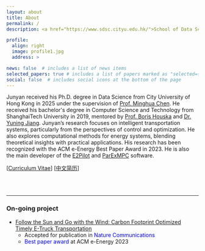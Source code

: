 ```yaml
---
layout: about
title: About
permalink: /
description: <a href="https://www.sdsc.cityu.edu.hk/">School of Data Science, City University of Hong Kong</a>. 

profile:
  align: right
  image: profile1.jpg
  address: >

news: false  # includes a list of news items
selected_papers: true # includes a list of papers marked as "selected={true}"
social: false  # includes social icons at the bottom of the page
---
```


Junyan received his Ph.D. degree in Data Science from City University of Hong Kong in 2025 under the supervision of [Prof. Minghua Chen](https://www.mhchen.com). He received his bachelor's degree in Computer Science and Technology from ShanghaiTech University in 2019, mentored by [Prof. Boris Houska](http://faculty.sist.shanghaitech.edu.cn/faculty/boris/) and [Dr. Yuning Jiang](https://www.researchgate.net/profile/Yuning-Jiang-3). 
Junyan’s research focuses on intelligent transportation systems, particularly from the perspectives of control and optimization. He also explores computational methods for energy systems, blending theoretical insights with practical applications.
His research has been recognized with the ACM e-Energy Best Paper Award in 2023.
He is also the main developer of the [E2Pilot](https://www.e2pilots.com/) and [ParExMPC](https://github.com/sujunyan/ParExMPC/wiki) software.

<!-- I am following and working on the project: "Energy-Efficient Timely Transportation of Long-Haul Heavy-Duty Truck". Detailed descriptions and previous works can be found [here](https://www.mhchen.com/projects/trucking.html). 
From 2018 to 2019, I spent my senior year as a visiting student in the Department of EECS at UC Berkeley. 
His research interests include intelligent transportation systems, from the perspective of control and optimization. He also has broad interests in computing methods for energy systems.
-->

[<a href="{{ '/assets/pdf/CV/CV.pdf' | relative_url }}">Curriculum Vitae</a>]
[<a href="{{ '/assets/pdf/CV/CV_CN.pdf' | relative_url }}">中文简历</a>]

<!-- [<a href="{{ '/assets/pdf/cfo.e-energy23.pdf' | relative_url }}">preprint</a>] 
-->

<br>
<br>

<hr>

### On-going project
- <a href="{{ '/projects/cfo' | relative_url }}">Follow the Sun and Go with the Wind: Carbon Footprint Optimized Timely E-Truck Transportation</a>
    - Accepted for publication in <span style="color:blue">Nature Communications</span>
    - <span style="color:blue">Best paper award</span> at ACM e-Energy 2023

<!-- - We study the carbon-optimized timely transportation for electric trucks, which is essential for maximizing the decarbonization potential of E-Trucks while challenging to solve.
    - We provide a novel problem formulation , which incurs low model complexity and reveals a useful problem structure.
-->

<!-- Default Statcounter code for personal webpage https://sujunyan.github.io/
<script type="text/javascript">
var sc_project=12891429; 
var sc_invisible=1; 
var sc_security="cb8394db"; 
</script>
<script type="text/javascript"
src="https://www.statcounter.com/counter/counter.js" async></script>
<noscript><div class="statcounter"><a title="Web Analytics Made Easy -
Statcounter" href="https://statcounter.com/" target="_blank"><img
class="statcounter" src="https://c.statcounter.com/12891429/0/cb8394db/1/"
alt="Web Analytics Made Easy - Statcounter"
referrerPolicy="no-referrer-when-downgrade"></a></div></noscript>
-->
<!-- End of Statcounter Code -->
